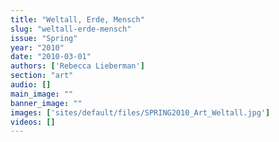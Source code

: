```yaml
---
title: "Weltall, Erde, Mensch"
slug: "weltall-erde-mensch"
issue: "Spring"
year: "2010"
date: "2010-03-01"
authors: ['Rebecca Lieberman']
section: "art"
audio: []
main_image: ""
banner_image: ""
images: ['sites/default/files/SPRING2010_Art_Weltall.jpg']
videos: []
---
```

